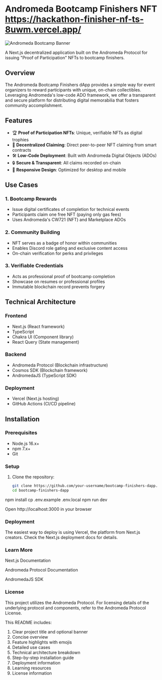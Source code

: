 # Andromeda Bootcamp Finishers NFT   https://hackathon-finisher-nf-ts-8uwm.vercel.app/
![Andromeda Bootcamp Banner](https://gateway.pinata.cloud/ipfs/bafybeicyjyimf3ukiw6ww7d4jk3hwxnewlsdh3cthtxgrhkarzuo3srvcq)


A Next.js decentralized application built on the Andromeda Protocol for issuing "Proof of Participation" NFTs to bootcamp finishers.

## Overview

The Andromeda Bootcamp Finishers dApp provides a simple way for event organizers to reward participants with unique, on-chain collectibles. Leveraging Andromeda's low-code ADO framework, we offer a transparent and secure platform for distributing digital memorabilia that fosters community accomplishment.

## Features

- 🏆 **Proof of Participation NFTs**: Unique, verifiable NFTs as digital trophies
- 🔗 **Decentralized Claiming**: Direct peer-to-peer NFT claiming from smart contracts
- 🛠️ **Low-Code Deployment**: Built with Andromeda Digital Objects (ADOs)
- 🔒 **Secure & Transparent**: All claims recorded on-chain
- 📱 **Responsive Design**: Optimized for desktop and mobile

## Use Cases

### 1. Bootcamp Rewards
- Issue digital certificates of completion for technical events
- Participants claim one free NFT (paying only gas fees)
- Uses Andromeda's CW721 (NFT) and Marketplace ADOs

### 2. Community Building
- NFT serves as a badge of honor within communities
- Enables Discord role gating and exclusive content access
- On-chain verification for perks and privileges

### 3. Verifiable Credentials
- Acts as professional proof of bootcamp completion
- Showcase on resumes or professional profiles
- Immutable blockchain record prevents forgery

## Technical Architecture

### Frontend
- Next.js (React framework)
- TypeScript
- Chakra UI (Component library)
- React Query (State management)

### Backend
- Andromeda Protocol (Blockchain infrastructure)
- Cosmos SDK (Blockchain framework)
- AndromedaJS (TypeScript SDK)

### Deployment
- Vercel (Next.js hosting)
- GitHub Actions (CI/CD pipeline)

## Installation

### Prerequisites
- Node.js 16.x+
- npm 7.x+
- Git

### Setup
1. Clone the repository:
   ```bash
   git clone https://github.com/your-username/bootcamp-finishers-dapp.git
   cd bootcamp-finishers-dapp

npm install
cp .env.example .env.local
npm run dev

Open http://localhost:3000 in your browser

### Deployment
The easiest way to deploy is using Vercel, the platform from Next.js creators. Check the Next.js deployment docs for details.

### Learn More
Next.js Documentation

Andromeda Protocol Documentation

AndromedaJS SDK

### License
This project utilizes the Andromeda Protocol. For licensing details of the underlying protocol and components, refer to the Andromeda Protocol License.


This README includes:
1. Clear project title and optional banner
2. Concise overview
3. Feature highlights with emojis
4. Detailed use cases
5. Technical architecture breakdown
6. Step-by-step installation guide
7. Deployment information
8. Learning resources
9. License information
